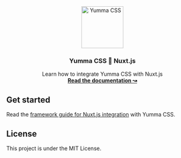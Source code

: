 <div align="center">
  <a href="https://yummacss.com" target="_blank" target="_blank" rel="noopener noreferrer">
    <img alt="Yumma CSS" src="https://www.yummacss.com/trademark/mark.png" width="110" style="max-width: 100%;">
  </a>
</div>

<h3 align="center">Yumma CSS 🤝 Nuxt.js</h3>

<p align="center">
  Learn how to integrate Yumma CSS with Nuxt.js
  <br>
  <a href="https://yummacss.com"><strong>Read the documentation ↝</strong></a>

## Get started

Read the [framework guide for Nuxt.js integration](https://www.yummacss.com/docs/guides/nuxtjs) with Yumma CSS.

## License

This project is under the MIT License.

